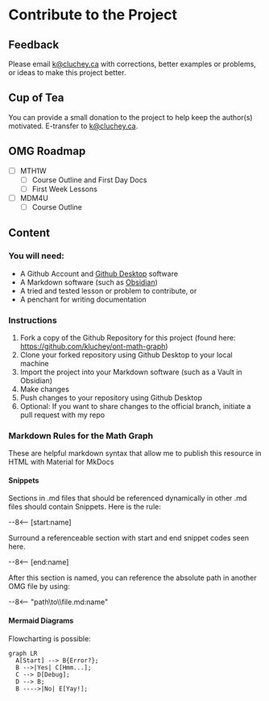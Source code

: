 # Contribute to the Project

## Feedback

Please email k@cluchey.ca with corrections, better examples or problems, or ideas to make this project better.

## Cup of Tea

You can provide a small donation to the project to help keep the author(s) motivated. E-transfer to k@cluchey.ca.

## OMG Roadmap

- [ ] MTH1W
	- [ ] Course Outline and First Day Docs
	- [ ] First Week Lessons

- [ ] MDM4U
	- [ ] Course Outline

## Content

### You will need:
* A Github Account and [Github Desktop](https://desktop.github.com/) software
* A Markdown software (such as [Obsidian](https://obsidian.md))
* A tried and tested lesson or problem to contribute, or
* A penchant for writing documentation

### Instructions
1. Fork a copy of the Github Repository for this project (found here: https://github.com/kluchey/ont-math-graph)
2. Clone your forked repository using Github Desktop to your local machine
3. Import the project into your Markdown software (such as a Vault in Obsidian)
4. Make changes
5. Push changes to your repository using Github Desktop
6. Optional:  If you want to share changes to the official branch, initiate a pull request with my repo

### Markdown Rules for the Math Graph

These are helpful markdown syntax that allow me to publish this resource in HTML with Material for MkDocs

#### Snippets

Sections in .md files that should be referenced dynamically in other .md files should contain Snippets. Here is the rule:

\--8<-- \[start:name]

Surround a referenceable section with start and end snippet codes seen here.

--8<-- \[end:name]

After this section is named, you can reference the absolute path in another OMG file by using:

\--8<-- "path\\to\\\file.md:name"


#### Mermaid Diagrams

Flowcharting is possible:
``` mermaid
graph LR
  A[Start] --> B{Error?};
  B -->|Yes| C[Hmm...];
  C --> D[Debug];
  D --> B;
  B ---->|No| E[Yay!];
```
